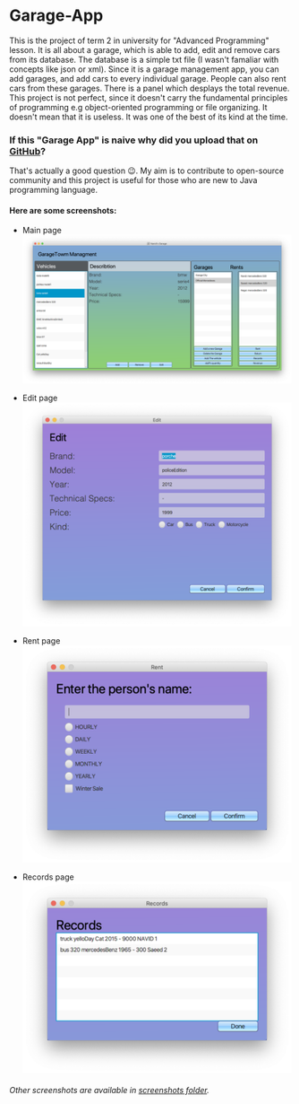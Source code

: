 # Garage-App

This is the project of term 2 in university for "Advanced Programming" lesson.
It is all about a garage, which is able to add, edit and remove cars from its database. The database is a simple txt file (I wasn't famaliar with concepts like json or xml). Since it is a garage management app, you can add garages, and add cars to every individual garage. People can also rent cars from these garages.
There is a panel which desplays the total revenue.
This project is not perfect, since it doesn't carry the fundamental principles of programming e.g object-oriented programming or file organizing. It doesn't mean that it is useless. It was one of the best of its kind at the time.

### If this "Garage App" is naive why did you upload that on [GitHub](https://github.com)?
That's actually a good question 😉. My aim is to contribute to open-source community and this project is useful for those who are new to Java programming language.

#### Here are some screenshots:
* Main page
![Main Page](https://github.com/NavidAG/Garage-App/blob/master/ScreenShots/Main%20Page.png)

* Edit page
![Edit page](https://github.com/NavidAG/Garage-App/blob/master/ScreenShots/Edit%20a%20car.png)

* Rent page
![Rent page](https://github.com/NavidAG/Garage-App/blob/master/ScreenShots/Renter%20page.png)

* Records page
![Records page](https://github.com/NavidAG/Garage-App/blob/master/ScreenShots/Records.png)

###### Other screenshots are available in [screenshots folder](https://github.com/NavidAG/Garage-App/tree/master/ScreenShots).
